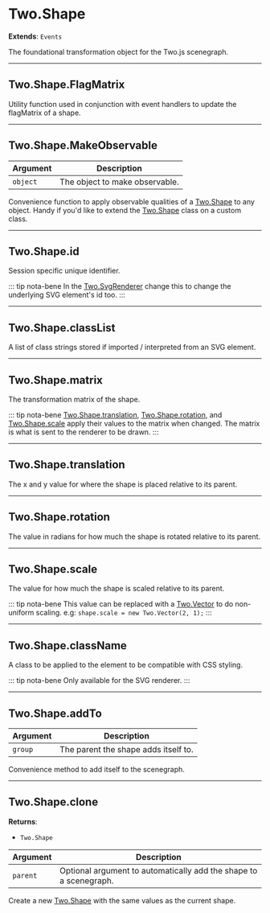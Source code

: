 # Two.Shape


__Extends__: `Events`


The foundational transformation object for the Two.js scenegraph.






---

<div class="static ">

## Two.Shape.FlagMatrix












Utility function used in conjunction with event handlers to update the flagMatrix of a shape.



</div>



---

<div class="static ">

## Two.Shape.MakeObservable










| Argument | Description |
| ---- | ----------- |
| `object` | The object to make observable. |


Convenience function to apply observable qualities of a [Two.Shape](/documentation/shape) to any object. Handy if you'd like to extend the [Two.Shape](/documentation/shape) class on a custom class.



</div>



---

<div class="instance ">

## Two.Shape.id








Session specific unique identifier.









::: tip nota-bene
In the [Two.SvgRenderer](/documentation/svgrenderer) change this to change the underlying SVG element's id too.
:::



</div>



---

<div class="instance ">

## Two.Shape.classList














A list of class strings stored if imported / interpreted  from an SVG element.



</div>



---

<div class="instance ">

## Two.Shape.matrix














The transformation matrix of the shape.



::: tip nota-bene
[Two.Shape.translation](/documentation/shape#two-shape-translation), [Two.Shape.rotation](/documentation/shape#two-shape-rotation), and [Two.Shape.scale](/documentation/shape#two-shape-scale) apply their values to the matrix when changed. The matrix is what is sent to the renderer to be drawn.
:::



</div>



---

<div class="instance ">

## Two.Shape.translation








The x and y value for where the shape is placed relative to its parent.









</div>



---

<div class="instance ">

## Two.Shape.rotation








The value in radians for how much the shape is rotated relative to its parent.









</div>



---

<div class="instance ">

## Two.Shape.scale








The value for how much the shape is scaled relative to its parent.









::: tip nota-bene
This value can be replaced with a [Two.Vector](/documentation/vector) to do non-uniform scaling. e.g: `shape.scale = new Two.Vector(2, 1);`
:::



</div>



---

<div class="instance ">

## Two.Shape.className








A class to be applied to the element to be compatible with CSS styling.









::: tip nota-bene
Only available for the SVG renderer.
:::



</div>



---

<div class="instance ">

## Two.Shape.addTo










| Argument | Description |
| ---- | ----------- |
| `group` | The parent the shape adds itself to. |


Convenience method to add itself to the scenegraph.



</div>



---

<div class="instance ">

## Two.Shape.clone




__Returns__:



+ `Two.Shape`











| Argument | Description |
| ---- | ----------- |
| `parent` | Optional argument to automatically add the shape to a scenegraph. |


Create a new [Two.Shape](/documentation/shape) with the same values as the current shape.



</div>


